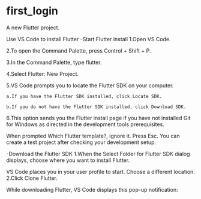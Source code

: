 # first_login

A new Flutter project.

Use VS Code to install Flutter
-Start Flutter install
1.Open VS Code.

2.To open the Command Palette, press Control + Shift + P.

3.In the Command Palette, type flutter.

4.Select Flutter: New Project.

5.VS Code prompts you to locate the Flutter SDK on your computer.

    a.If you have the Flutter SDK installed, click Locate SDK.

    b.If you do not have the Flutter SDK installed, click Download SDK.

6.This option sends you the Flutter install page if you have not installed Git for Windows as directed in the development tools prerequisites.

  When prompted Which Flutter template?, ignore it. Press Esc. You can create a test project after checking your development setup.

-Download the Flutter SDK
1.When the Select Folder for Flutter SDK dialog displays, choose where you want to install Flutter.

  VS Code places you in your user profile to start. Choose a different location.
2.Click Clone Flutter.

While downloading Flutter, VS Code displays this pop-up notification:
